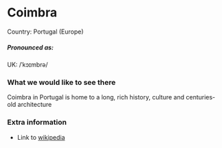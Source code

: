 # Coimbra

Country: Portugal (Europe)

##### Pronounced as:

UK: /ˈkɔɪmbrə/

### What we would like to see there

Coimbra in Portugal is home to a long, rich history, culture and centuries-old architecture

### Extra information

- Link to [wikipedia](https://en.wikipedia.org/wiki/Coimbra)
